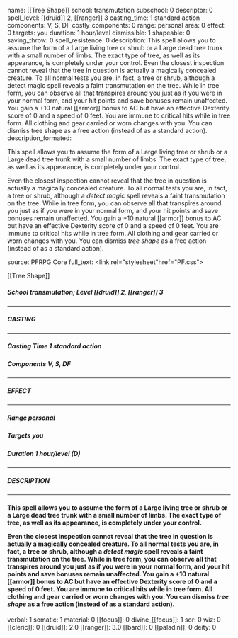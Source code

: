 name: [[Tree Shape]]
school: transmutation
subschool: 0
descriptor: 0
spell_level: [[druid]] 2, [[ranger]] 3
casting_time: 1 standard action
components: V, S, DF
costly_components: 0
range: personal
area: 0
effect: 0
targets: you
duration: 1 hour/level
dismissible: 1
shapeable: 0
saving_throw: 0
spell_resistence: 0
description: This spell allows you to assume the form of a Large living tree or shrub or a Large dead tree trunk with a small number of limbs. The exact type of tree, as well as its appearance, is completely under your control.  Even the closest inspection cannot reveal that the tree in question is actually a magically concealed creature. To all normal tests you are, in fact, a tree or shrub, although a detect magic spell reveals a faint transmutation on the tree. While in tree form, you can observe all that transpires around you just as if you were in your normal form, and your hit points and save bonuses remain unaffected. You gain a +10 natural [[armor]] bonus to AC but have an effective Dexterity score of 0 and a speed of 0 feet. You are immune to critical hits while in tree form. All clothing and gear carried or worn changes with you. You can dismiss tree shape as a free action (instead of as a standard action).
description_formated: <p>This spell allows you to assume the form of a Large living tree or shrub or a Large dead tree trunk with a small number of limbs. The exact type of tree, as well as its appearance, is completely under your control.</p><p>Even the closest inspection cannot reveal that the tree in question is actually a magically concealed creature. To all normal tests you are, in fact, a tree or shrub, although a <i>detect magic</i> spell reveals a faint transmutation on the tree. While in tree form, you can observe all that transpires around you just as if you were in your normal form, and your hit points and save bonuses remain unaffected. You gain a +10 natural [[armor]] bonus to AC but have an effective Dexterity score of 0 and a speed of 0 feet. You are immune to critical hits while in tree form. All clothing and gear carried or worn changes with you. You can dismiss <i>tree shape</i> as a free action (instead of as a standard action).</p>
source: PFRPG Core
full_text: <link rel="stylesheet"href="PF.css"><div class="heading"><p class="alignleft">[[Tree Shape]]</p><div style="clear: both;"></div></div><div><h5><b>School </b>transmutation; <b>Level </b>[[druid]] 2, [[ranger]] 3</h5></div><hr/><div><h5><b>CASTING</b></h5></div><hr/><div><h5><b>Casting Time </b>1 standard action</h5><h5><b>Components </b>V, S, DF</h5></div><hr/><div><h5><b>EFFECT</b></h5></div><hr/><div><h5><b>Range </b>personal</h5><h5><b>Targets </b>you</h5><h5><b>Duration </b>1 hour/level (D)</h5></div><hr/><div><h5><b>DESCRIPTION</b></h5></div><hr/><div><h4><p>This spell allows you to assume the form of a Large living tree or shrub or a Large dead tree trunk with a small number of limbs. The exact type of tree, as well as its appearance, is completely under your control.</p><p>Even the closest inspection cannot reveal that the tree in question is actually a magically concealed creature. To all normal tests you are, in fact, a tree or shrub, although a <i>detect magic</i> spell reveals a faint transmutation on the tree. While in tree form, you can observe all that transpires around you just as if you were in your normal form, and your hit points and save bonuses remain unaffected. You gain a +10 natural [[armor]] bonus to AC but have an effective Dexterity score of 0 and a speed of 0 feet. You are immune to critical hits while in tree form. All clothing and gear carried or worn changes with you. You can dismiss <i>tree shape</i> as a free action (instead of as a standard action).</p></h4></div>
verbal: 1
somatic: 1
material: 0
[[focus]]: 0
divine_[[focus]]: 1
sor: 0
wiz: 0
[[cleric]]: 0
[[druid]]: 2.0
[[ranger]]: 3.0
[[bard]]: 0
[[paladin]]: 0
deity: 0
